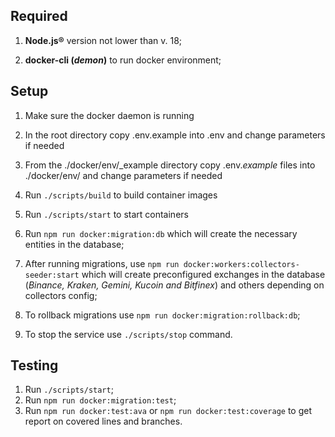 ## Required

1. **Node.js®** version not lower than v. 18;

2. **docker-cli (_demon_)** to run docker environment;

## Setup

1. Make sure the docker daemon is running

2. In the root directory copy .env.example into .env and change parameters if needed

3. From the ./docker/env/_example directory copy .env.*example* files into ./docker/env/ and change parameters if needed

4. Run `./scripts/build` to build container images

5. Run `./scripts/start` to start containers

6. Run `npm run docker:migration:db` which will create the necessary entities in the database;

7. After running migrations, use `npm run docker:workers:collectors-seeder:start` which will create preconfigured exchanges in the database (_Binance, Kraken, Gemini, Kucoin and Bitfinex_) and others depending on collectors config;

8. To rollback migrations use `npm run docker:migration:rollback:db`;

9. To stop the service use `./scripts/stop` command.

## Testing

1. Run `./scripts/start`;
2. Run `npm run docker:migration:test`;
3. Run `npm run docker:test:ava` or `npm run docker:test:coverage` to get report on covered lines and branches.
